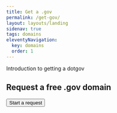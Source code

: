 ```yaml
---
title: Get a .gov
permalink: /get-gov/
layout: layouts/landing
sidenav: true
tags: domains
eleventyNavigation:
  key: domains
  order: 1
---
```

Introduction to getting a dotgov

## Request a free .gov domain 

<button class="usa-button">Start a request </button>


